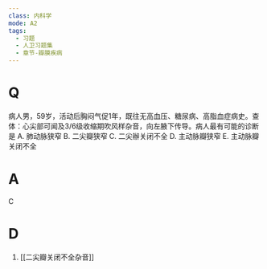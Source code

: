```yaml
---
class: 内科学
mode: A2
tags:
  - 习题
  - 人卫习题集
  - 章节-瓣膜疾病
---
```


# Q
病人男，59岁，活动后胸闷气促1年，既往无高血压、糖尿病、高脂血症病史。查体：心尖部可闻及3/6级收缩期吹风样杂音，向左腋下传导。病人最有可能的诊断是
A. 肺动脉狭窄 
B. 二尖瓣狭窄
C. 二尖辦关闭不全 
D. 主动脉瓣狭窄
E. 主动脉瓣关闭不全
# A
C
# D
1. [[二尖瓣关闭不全杂音]]